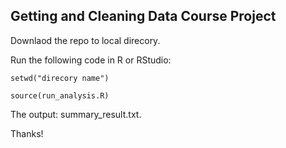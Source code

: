 ## Getting and Cleaning Data Course Project

Downlaod the repo to local direcory.

Run the following code in R or RStudio:

	setwd("direcory name")

	source(run_analysis.R)

The output: summary_result.txt.

Thanks!